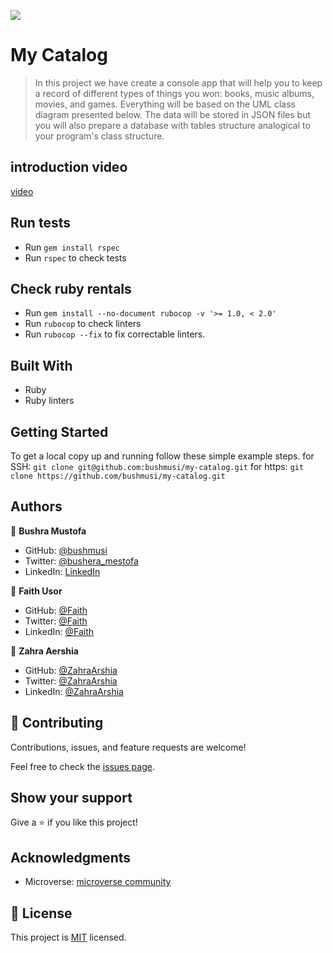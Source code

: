 ![](https://img.shields.io/badge/Microverse-blueviolet)

#  My Catalog

> In this project we have create a console app that will help you to keep a record of different types of things you won: books, music albums, movies, and games. Everything will be based on the UML class diagram presented below. The data will be stored in JSON files but you will also prepare a database with tables structure analogical to your program's class structure.

## introduction video
[video](https://drive.google.com/file/d/1tOGPV8G9M4bUalBL4UB2ev7CvZCePZte/view?usp=sharing)

## Run tests
  - Run `gem install rspec`
  - Run `rspec` to check tests

## Check ruby rentals
 - Run `gem install --no-document rubocop -v '>= 1.0, < 2.0'`
 - Run `rubocop` to check linters
 - Run `rubocop --fix` to fix correctable linters.

## Built With

- Ruby
- Ruby linters

## Getting Started

To get a local copy up and running follow these simple example steps.
for SSH:
`git clone git@github.com:bushmusi/my-catalog.git`
for https:
`git clone https://github.com/bushmusi/my-catalog.git`


## Authors

👤 **Bushra Mustofa**

- GitHub: [@bushmusi](https://github.com/bushmusi)
- Twitter: [@bushera_mestofa](https://twitter.com/bushera_mestofa)
- LinkedIn: [LinkedIn](https://www.linkedin.com/in/bushra-mustofa)

👤 **Faith Usor**

- GitHub: [@Faith](https://github.com/usorfaitheloho)
- Twitter: [@Faith](https://twitter.com/Faither)
- LinkedIn: [@Faith](https://www.linkedin.com/in/faither/)

👤 **Zahra Aershia**

- GitHub: [@ZahraArshia](https://github.com/ZahraArshia)
- Twitter: [@ZahraArshia](https://twitter.com/ZahraArshia)
- LinkedIn: [@ZahraArshia](https://www.linkedin.com/in/ZahraArshia/)

## 🤝 Contributing

Contributions, issues, and feature requests are welcome!

Feel free to check the [issues page](https://github.com/bushmusi/my-catalogue/issues).

## Show your support

Give a ⭐️ if you like this project!

## Acknowledgments

- Microverse: [microverse community](https://github.com/microverseinc)

## 📝 License

This project is [MIT](./MIT.md) licensed.
